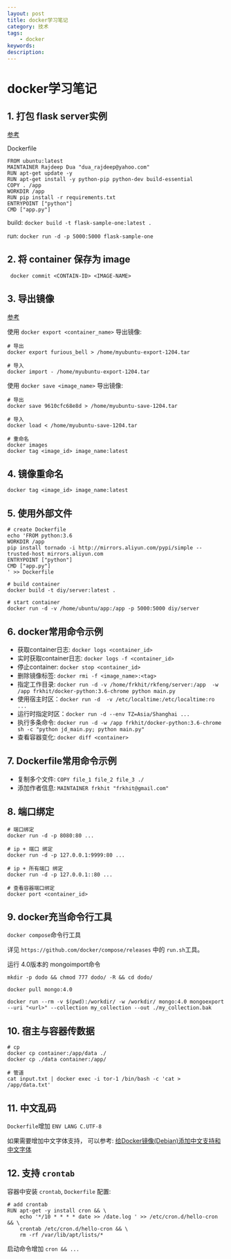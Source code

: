 ```yaml
---
layout: post
title: docker学习笔记
category: 技术
tags: 
    - docker
keywords: 
description: 
---
```


# docker学习笔记

## 1. 打包 flask server实例

[参考](http://containertutorials.com/docker-compose/flask-simple-app.html)

Dockerfile

``` 
FROM ubuntu:latest
MAINTAINER Rajdeep Dua "dua_rajdeep@yahoo.com"
RUN apt-get update -y
RUN apt-get install -y python-pip python-dev build-essential
COPY . /app
WORKDIR /app
RUN pip install -r requirements.txt
ENTRYPOINT ["python"]
CMD ["app.py"]
```

build: `docker build -t flask-sample-one:latest . `

run: `docker run -d -p 5000:5000 flask-sample-one`

## 2. 将 container 保存为 image
``` docker commit <CONTAIN-ID> <IMAGE-NAME>```

## 3. 导出镜像
[参考](https://blog.csdn.net/a906998248/article/details/46236687)

使用 `docker export <container_name>` 导出镜像:
```
# 导出
docker export furious_bell > /home/myubuntu-export-1204.tar

# 导入
docker import - /home/myubuntu-export-1204.tar
```

使用 `docker save <image_name>` 导出镜像:
```
# 导出
docker save 9610cfc68e8d > /home/myubuntu-save-1204.tar

# 导入
docker load < /home/myubuntu-save-1204.tar

# 重命名
docker images
docker tag <image_id> image_name:latest
```

## 4. 镜像重命名
```docker tag <image_id> image_name:latest```

## 5. 使用外部文件

```
# create Dockerfile
echo 'FROM python:3.6
WORKDIR /app
pip install tornado -i http://mirrors.aliyun.com/pypi/simple --trusted-host mirrors.aliyun.com
ENTRYPOINT ["python"]
CMD ["app.py"]
' >> Dockerfile

# build container
docker build -t diy/server:latest . 

# start container
docker run -d -v /home/ubuntu/app:/app -p 5000:5000 diy/server

```

## 6. docker常用命令示例

- 获取container日志: `docker logs <container_id>`
- 实时获取container日志: `docker logs -f <container_id>`
- 停止container: `docker stop <container_id>`
- 删除镜像标签: `docker rmi -f <image_name>:<tag>`
- 指定工作目录: `docker run -d -v /home/frkhit/rkfeng/server:/app  -w /app frkhit/docker-python:3.6-chrome python main.py`
- 使用宿主时区：`docker run -d  -v /etc/localtime:/etc/localtime:ro ...`
- 运行时指定时区：`docker run -d --env TZ=Asia/Shanghai ...`
- 执行多条命令: `docker run -d -w /app frkhit/docker-python:3.6-chrome sh -c "python jd_main.py; python main.py"`
- 查看容器变化: `docker diff <container>`

## 7. Dockerfile常用命令示例

- 复制多个文件: `COPY file_1 file_2 file_3 ./`
- 添加作者信息: `MAINTAINER frkhit "frkhit@gmail.com"`

## 8. 端口绑定

```
# 端口绑定
docker run -d -p 8080:80 ...

# ip + 端口 绑定
docker run -d -p 127.0.0.1:9999:80 ...

# ip + 所有端口 绑定
docker run -d -p 127.0.0.1::80 ...

# 查看容器端口绑定
docker port <container_id>
```

## 9. docker充当命令行工具

`docker compose`命令行工具

详见 `https://github.com/docker/compose/releases` 中的 `run.sh`工具。

运行 4.0版本的 mongoimport命令
  
```
mkdir -p dodo && chmod 777 dodo/ -R && cd dodo/

docker pull mongo:4.0

docker run --rm -v $(pwd):/workdir/ -w /workdir/ mongo:4.0 mongoexport --uri "<url>" --collection my_collection --out ./my_collection.bak
```

## 10. 宿主与容器传数据

```
# cp
docker cp container:/app/data ./
docker cp ./data container:/app/

# 管道
cat input.txt | docker exec -i tor-1 /bin/bash -c 'cat > /app/data.txt'

```

## 11. 中文乱码

`Dockerfile`增加 `ENV LANG C.UTF-8`

如果需要增加中文字体支持， 可以参考: [给Docker镜像(Debian)添加中文支持和中文字体](https://blog.llcat.tech/2018/12/03/add-zh-CN-locales-and-fonts-in-docker-images/)


## 12. 支持 `crontab`

容器中安装 `crontab`, `Dockerfile` 配置:

``` 
# add crontab
RUN apt-get -y install cron && \
    echo '*/10 * * * * date >> /date.log ' >> /etc/cron.d/hello-cron && \
    crontab /etc/cron.d/hello-cron && \
    rm -rf /var/lib/apt/lists/*

```

启动命令增加 `cron && ...`
